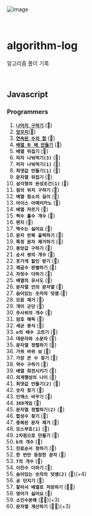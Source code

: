 ![image](https://user-images.githubusercontent.com/97934878/208298826-232f9659-06b6-49ec-ae6e-ce790ce57e78.png)

<br/>

# algorithm-log

알고리즘 풀이 기록

<br/>

## Javascript

### Programmers

1. [<b>`나머지 구하기`</b>](https://mayowall.tistory.com/49) (🌟)<br/>
2. [<b>`양꼬치`</b>](https://mayowall.tistory.com/58)(🌟)<br/>
3. [<b>`연속된 수의 합`</b>](https://mayowall.tistory.com/59) (🌟)<br/>
4. [<b>`배열 두 배 만들기`</b>](https://mayowall.tistory.com/60) (🌟)<br/>
5. <b>`배열 뒤집기`</b> (🌟)<br/>
6. <b>`피자 나눠먹기(3)`</b> (🌟)<br/>
7. <b>`피자 나눠먹기(1)`</b> (🌟)<br/>
8. <b>`최댓값 만들기(1)`</b> (🌟)<br/>
9. <b>`문자열 뒤집기`</b> (🌟)<br/>
10. <b>`삼각형의 완성조건(1)`</b> (🌟)<br/>
11. <b>`점의 위치 구하기`</b> (🌟)<br/>
12. <b>`배열 원소의 길이`</b> (🌟)<br/>
13. <b>`아이스 아메리카노`</b> (🌟)<br/>
14. <b>`배열 자르기`</b> (🌟)<br/>
15. <b>`짝수 홀수 개수`</b> (🌟)<br/>
16. <b>`편지`</b> (🌟)<br/>
17. <b>`짝수는 싫어요`</b> (🌟)<br/>
18. <b>`문자 반복 출력하기`</b> (🌟)<br/>
19. <b>`특정 문자 제거하기`</b> (🌟)<br/>
20. <b>`중앙값 구하기`</b> (🌟)<br/>
21. <b>`순서 쌍의 개수`</b> (🌟)<br/>
22. <b>`옷가게 할인 받기`</b> (🌟)<br/>
23. <b>`제곱수 판별하기`</b> (🌟)<br/>
24. <b>`자릿수 더하기`</b> (🌟)<br/>
25. <b>`배열의 유사도`</b> (🌟)<br/>
26. <b>`문자열 안의 문자열`</b> (🌟)<br/>
27. <b>`숨어있는 숫자의 덧셈`</b> (🌟)<br/>
28. <b>`모음 제거`</b> (🌟)<br/>
29. <b>`개미 군단`</b> (🌟)<br/>
30. <b>`주사위의 개수`</b> (🌟)<br/>
31. <b>`암호 해독`</b> (🌟)<br/>
32. <b>`세균 증식`</b> (🌟)<br/>
33. <b>`n의 배수 고르기`</b> (🌟)<br/>
34. <b>`대문자와 소문자`</b> (🌟)<br/>
35. <b>`문자열 정렬하기`</b> (🌟)<br/>
36. <b>`가위 바위 보`</b> (🌟)<br/>
37. <b>`가장 큰 수 찾기`</b> (🌟)<br/>
38. <b>`약수 구하기`</b> (🌟)<br/>
39. <b>`배열 회전시키기`</b> (🌟)<br/>
40. <b>`외계행성의 나이`</b> (🌟)<br/>
41. <b>`최댓값 만들기(2)`</b> (🌟)<br/>
42. <b>`숫자 찾기`</b> (🌟)<br/>
43. <b>`인덱스 바꾸기`</b> (🌟)<br/>
44. <b>`369게임`</b> (🌟)<br/>
45. <b>`문자열 정렬하기(2)`</b> (🌟)<br/>
46. <b>`합성수 찾기`</b> (🌟)<br/>
47. <b>`중복된 문자 제거`</b> (🌟)<br/>
48. <b>`모스부호(1)`</b> (🌟)<br/>
49. <b>`2차원으로 만들기`</b> (🌟)<br/>
50. <b>`k의 개수`</b> (🌟)<br/>
51. <b>`진료순서 정하기`</b> (🌟)<br/>
52. <b>`한 번만 등장한 문자`</b> (🌟)<br/>
53. <b>`7의 개수`</b> (🌟)<br/>
54. <b>`이진수 더하기`</b> (🌟)<br/>
55. <b>`숨어있는 숫자의 덧셈(2)`</b> (🌟)(+4)<br/>
56. <b>`공 던지기`</b> (🌟)<br/>
57. <b>`잘라서 배열로 저장하기`</b> (🌟🌟)<br/>
58. <b>`영어가 싫어요`</b> (🌟)<br/>
59. <b>`소인수분해`</b> (🌟🌟)(+3)<br/>
60. <b>`문자열 계산하기`</b> (🌟🌟)(+3)<br/>
